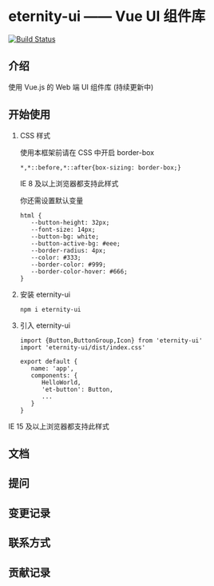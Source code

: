 # eternity-ui —— Vue UI 组件库

[![Build Status](https://travis-ci.org/HerculeGuan/vue-wheel.svg?branch=main)](https://travis-ci.org/HerculeGuan/vue-wheel)

## 介绍

使用 Vue.js 的 Web 端 UI 组件库 (持续更新中)

## 开始使用

1. CSS 样式

   使用本框架前请在 CSS 中开启 border-box

   ```
   *,*::before,*::after{box-sizing: border-box;}
   ```

   IE 8 及以上浏览器都支持此样式

   你还需设置默认变量

   ```
   html {
      --button-height: 32px;
      --font-size: 14px;
      --button-bg: white;
      --button-active-bg: #eee;
      --border-radius: 4px;
      --color: #333;
      --border-color: #999;
      --border-color-hover: #666;
   }
   ```

2. 安装 eternity-ui

   ```
   npm i eternity-ui
   ```

3. 引入 eternity-ui

   ```
   import {Button,ButtonGroup,Icon} from 'eternity-ui'
   import 'eternity-ui/dist/index.css'

   export default {
      name: 'app',
      components: {
         HelloWorld,
         'et-button': Button,
         ...
      }
   }
   ```


IE 15 及以上浏览器都支持此样式

## 文档

## 提问

## 变更记录

## 联系方式

## 贡献记录
